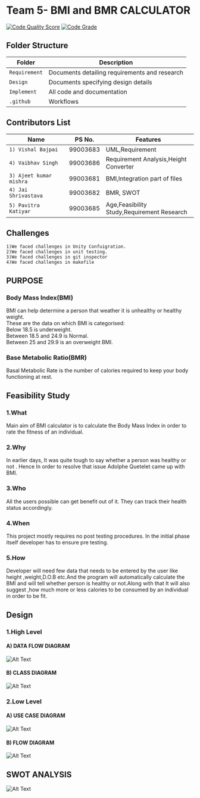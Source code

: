 # Team 5- BMI and BMR CALCULATOR

[![Code Quality Score](https://www.code-inspector.com/project/18985/score/svg)](https://frontend.code-inspector.com/public/project/18985/BMI/dashboard)
[![Code Grade](https://www.code-inspector.com/project/18985/status/svg)](https://frontend.code-inspector.com/public/project/18985/BMI/dashboard)

## Folder Structure
Folder             | Description
-------------------| -----------------------------------------
`Requirement`      | Documents detailing requirements and research
`Design`           | Documents specifying design details
`Implement`        | All code and documentation
`.github`          | Workflows 

## Contributors List

Name                             |   PS No.  |    Features    |       
---------------------------------|-----------|----------------|
`1) Vishal Bajpai`               | 99003683  | UML,Requirement|    
`4) Vaibhav Singh`               | 99003686  | Requirement Analysis,Height Converter|  
`3) Ajeet kumar mishra     `     | 99003681  | BMI,Integration part of files|        
`4) Jai Shrivastava`             | 99003682  | BMR, SWOT           | 
`5) Pavitra Katiyar`             | 99003685  | Age,Feasibility Study,Requirement Research |  

## Challenges

    1)We faced challenges in Unity Confuigration.
    2)We faced challenges in unit testing.
    3)We faced challenges in git inspector
    4)We faced challenges in makefile

## PURPOSE
### Body Mass Index(BMI)
BMI can help determine a person that weather it is unhealthy or healthy weight.</br>
These are the data on which BMI is categorised:</br>
Below 18.5 is underweight.</br>
Between 18.5 and 24.9 is Normal.</br>
Between 25 and 29.9 is an overweight BMI.</br>
### Base Metabolic Ratio(BMR)
Basal Metabolic Rate is the number of calories required to keep your body functioning at rest.

## **Feasibility Study**

### 1.What 
Main aim of BMI calculator is to calculate the Body Mass Index in order to rate the fitness of an individual.

### 2.Why 
In earlier days, It was quite tough to say whether a person was healthy or not . Hence In order to resolve that issue Adolphe Quetelet came up with BMI.

### 3.Who 
All the users possible can get benefit out of it. They can track their health status accordingly.

### 4.When 
This project mostly requires no post testing procedures. In the initial phase itself developer has to ensure pre testing.

### 5.How 
Developer will need few data that needs to be entered by the user like height ,weight,D.O.B etc.And the program will automatically calculate the BMI and will tell whether person is healthy or not.Along with that It will also suggest ,how much more or less calories to be consumed by an individual in order to be fit.

## Design
### 1.High Level
#### A) DATA FLOW DIAGRAM
![Alt Text](https://github.com/VishalBajLtts/BMI/blob/main/Design/High%20Level/DFD-1.png)<br />
#### B) CLASS DIAGRAM
![Alt Text](https://github.com/VishalBajLtts/BMI/blob/main/Design/High%20Level/CLASS.PNG)<br />
### 2.Low Level
#### A) USE CASE DIAGRAM
![Alt Text](https://github.com/VishalBajLtts/BMI/blob/main/Design/Low%20Level/UseCase-converted%20(1)-1.png)<br />
#### B) FLOW DIAGRAM
![Alt Text](https://github.com/VishalBajLtts/BMI/blob/main/Design/Low%20Level/Flow%20diagram.jpg)<br />

## SWOT ANALYSIS
![Alt Text](https://github.com/VishalBajLtts/BMI/blob/main/Requirement/SWOT_Analysis/SWOT.PNG)<br/>





